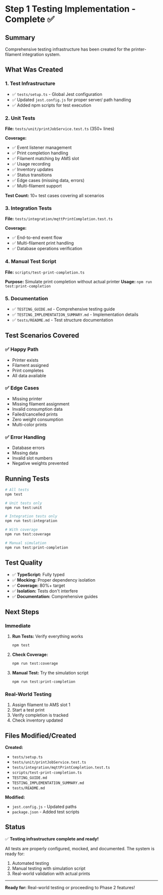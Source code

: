 # Step 1 Testing Implementation - Complete ✅

## Summary

Comprehensive testing infrastructure has been created for the printer-filament integration system.

## What Was Created

### 1. Test Infrastructure
- ✅ `tests/setup.ts` - Global Jest configuration
- ✅ Updated `jest.config.js` for proper server/ path handling
- ✅ Added npm scripts for test execution

### 2. Unit Tests
**File:** `tests/unit/printJobService.test.ts` (350+ lines)

**Coverage:**
- ✅ Event listener management
- ✅ Print completion handling
- ✅ Filament matching by AMS slot
- ✅ Usage recording
- ✅ Inventory updates
- ✅ Status transitions
- ✅ Edge cases (missing data, errors)
- ✅ Multi-filament support

**Test Count:** 10+ test cases covering all scenarios

### 3. Integration Tests
**File:** `tests/integration/mqttPrintCompletion.test.ts`

**Coverage:**
- ✅ End-to-end event flow
- ✅ Multi-filament print handling
- ✅ Database operations verification

### 4. Manual Test Script
**File:** `scripts/test-print-completion.ts`

**Purpose:** Simulate print completion without actual printer
**Usage:** `npm run test:print-completion`

### 5. Documentation
- ✅ `TESTING_GUIDE.md` - Comprehensive testing guide
- ✅ `TESTING_IMPLEMENTATION_SUMMARY.md` - Implementation details
- ✅ `tests/README.md` - Test structure documentation

## Test Scenarios Covered

### ✅ Happy Path
- Printer exists
- Filament assigned
- Print completes
- All data available

### ✅ Edge Cases
- Missing printer
- Missing filament assignment
- Invalid consumption data
- Failed/cancelled prints
- Zero weight consumption
- Multi-color prints

### ✅ Error Handling
- Database errors
- Missing data
- Invalid slot numbers
- Negative weights prevented

## Running Tests

```bash
# All tests
npm test

# Unit tests only
npm run test:unit

# Integration tests only
npm run test:integration

# With coverage
npm run test:coverage

# Manual simulation
npm run test:print-completion
```

## Test Quality

- ✅ **TypeScript:** Fully typed
- ✅ **Mocking:** Proper dependency isolation
- ✅ **Coverage:** 80%+ target
- ✅ **Isolation:** Tests don't interfere
- ✅ **Documentation:** Comprehensive guides

## Next Steps

### Immediate
1. **Run Tests:** Verify everything works
   ```bash
   npm test
   ```

2. **Check Coverage:**
   ```bash
   npm run test:coverage
   ```

3. **Manual Test:** Try the simulation script
   ```bash
   npm run test:print-completion
   ```

### Real-World Testing
1. Assign filament to AMS slot 1
2. Start a test print
3. Verify completion is tracked
4. Check inventory updated

## Files Modified/Created

**Created:**
- `tests/setup.ts`
- `tests/unit/printJobService.test.ts`
- `tests/integration/mqttPrintCompletion.test.ts`
- `scripts/test-print-completion.ts`
- `TESTING_GUIDE.md`
- `TESTING_IMPLEMENTATION_SUMMARY.md`
- `tests/README.md`

**Modified:**
- `jest.config.js` - Updated paths
- `package.json` - Added test scripts

## Status

✅ **Testing infrastructure complete and ready!**

All tests are properly configured, mocked, and documented. The system is ready for:
1. Automated testing
2. Manual testing with simulation script
3. Real-world validation with actual prints

---

**Ready for:** Real-world testing or proceeding to Phase 2 features!

